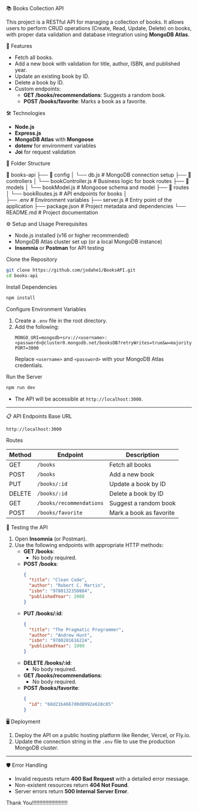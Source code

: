 
 📚 Books Collection API

This project is a RESTful API for managing a collection of books. It allows users to perform CRUD operations (Create, Read, Update, Delete) on books, with proper data validation and database integration using **MongoDB Atlas**.


 🚀 Features

- Fetch all books.
- Add a new book with validation for title, author, ISBN, and published year.
- Update an existing book by ID.
- Delete a book by ID.
- Custom endpoints:
  - **GET /books/recommendations**: Suggests a random book.
  - **POST /books/favorite**: Marks a book as a favorite.

🛠️ Technologies

- **Node.js**
- **Express.js**
- **MongoDB Atlas** with **Mongoose**
- **dotenv** for environment variables
- **Joi** for request validation



📂 Folder Structure


📁 books-api
├── 📂 config
│   └── db.js                # MongoDB connection setup
├── 📂 controllers
│   └── bookController.js    # Business logic for book routes
├── 📂 models
│   └── bookModel.js         # Mongoose schema and model
├── 📂 routes
│   └── bookRoutes.js        # API endpoints for books
│   
├── .env                     # Environment variables
├── server.js                # Entry point of the application
├── package.json             # Project metadata and dependencies
└── README.md                # Project documentation


 ⚙️ Setup and Usage
 Prerequisites
- Node.js installed (v16 or higher recommended)
- MongoDB Atlas cluster set up (or a local MongoDB instance)
- **Insomnia** or **Postman** for API testing

 Clone the Repository
```bash
git clone https://github.com/jodahe1/BooksAPI.git
cd books-api
```

 Install Dependencies
```bash
npm install
```
Configure Environment Variables
1. Create a `.env` file in the root directory.
2. Add the following:
   ```env
   MONGO_URI=mongodb+srv://<username>:<password>@cluster0.mongodb.net/booksDB?retryWrites=true&w=majority
   PORT=3000
   ```
   Replace `<username>` and `<password>` with your MongoDB Atlas credentials.

Run the Server
```bash
npm run dev
```
- The API will be accessible at `http://localhost:3000`.

---

📋 API Endpoints
 Base URL
```
http://localhost:3000
```

 Routes

| Method | Endpoint                   | Description                        |
|--------|----------------------------|------------------------------------|
| GET    | `/books`                   | Fetch all books                   |
| POST   | `/books`                   | Add a new book                    |
| PUT    | `/books/:id`               | Update a book by ID               |
| DELETE | `/books/:id`               | Delete a book by ID               |
| GET    | `/books/recommendations`   | Suggest a random book             |
| POST   | `/books/favorite`          | Mark a book as favorite           |

🧪 Testing the API

1. Open **Insomnia** (or Postman).
2. Use the following endpoints with appropriate HTTP methods:
   - **GET /books**:
     - No body required.
   - **POST /books**:
     ```json
     {
       "title": "Clean Code",
       "author": "Robert C. Martin",
       "isbn": "9780132350884",
       "publishedYear": 2008
     }
     ```
   - **PUT /books/:id**:
     ```json
     {
       "title": "The Pragmatic Programmer",
       "author": "Andrew Hunt",
       "isbn": "9780201616224",
       "publishedYear": 1999
     }
     ```
   - **DELETE /books/:id**:
     - No body required.
   - **GET /books/recommendations**:
     - No body required.
   - **POST /books/favorite**:
     ```json
     {
       "id": "60d21b4667d0d8992e610c85"
     }
     ```

🖥️ Deployment

1. Deploy the API on a public hosting platform like Render, Vercel, or Fly.io.
2. Update the connection string in the `.env` file to use the production MongoDB cluster.

---

🛡️ Error Handling

- Invalid requests return **400 Bad Request** with a detailed error message.
- Non-existent resources return **404 Not Found**.
- Server errors return **500 Internal Server Error**.

Thank You!!!!!!!!!!!!!!!!!!!!!!!!